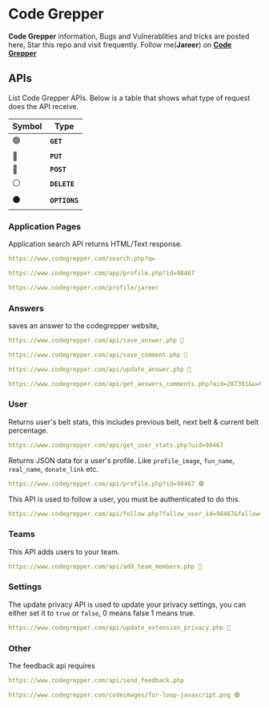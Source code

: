 # Code Grepper

**Code Grepper** information, Bugs and Vulnerablities and tricks are posted here, Star this repo and visit frequently. Follow me(**Jareer**) on **[Code Grepper][Profile]**


## APIs

List Code Grepper APIs. Below is a table that shows what type of request does the API receive.

| Symbol | Type |
|---|---|
| 🟢 |  **`GET`** |
| 🔵 |  **`PUT`** |
| 🔴 |  **`POST`** |
| ⚪ |  **`DELETE`** |
| ⚫ |  **`OPTIONS`** |

### Application Pages

Application search API returns HTML/Text response.

```yaml
https://www.codegrepper.com/search.php?q=
```

```yaml
https://www.codegrepper.com/app/profile.php?id=98467
```

```yaml
https://www.codegrepper.com/profile/jareer
```

### Answers

saves an answer to the codegrepper website,

```yaml
https://www.codegrepper.com/api/save_answer.php 🔴
```

```yaml
https://www.codegrepper.com/api/save_comment.php 🔴
```

```yaml
https://www.codegrepper.com/api/update_answer.php 🔴
```

```yaml
https://www.codegrepper.com/api/get_answers_comments.php?aid=287391&u=98467 🟢
```

### User

Returns user's belt stats, this includes previous belt, next belt & current belt percentage.

```yaml
https://www.codegrepper.com/api/get_user_stats.php?uid=98467
```

Returns JSON data for a user's profile. Like `profile_image`, `fun_name`, `real_name`, `donate_link` etc.

```yaml
https://www.codegrepper.com/api/profile.php?id=98467 🟢
```

This API is used to follow a user, you must be authenticated to do this.

```yaml
https://www.codegrepper.com/api/follow.php?follow_user_id=98467&follow=1 🟢
```

### Teams

This API adds users to your team.

```yaml
https://www.codegrepper.com/api/add_team_members.php 🔴
```

### Settings

The update privacy API is used to update your privacy settings, you can either set it to `true` or `false`, 0 means false 1 means true.

```yaml
https://www.codegrepper.com/api/update_extension_privacy.php 🔴
```

### Other

The feedback api requires

```yaml
https://www.codegrepper.com/api/send_feedback.php
```

```yaml
https://www.codegrepper.com/codeimages/for-loop-javascript.png 🟢
```

[Profile]: https://www.codegrepper.com/app/profile.php?id=98467
